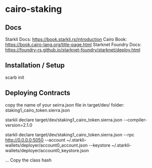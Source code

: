 # cairo-staking

## Docs
Starkli Docs: https://book.starkli.rs/introduction
Cairo Book: https://book.cairo-lang.org/title-page.html
Starknet Foundry Docs: https://foundry-rs.github.io/starknet-foundry/starknet/deploy.html

## Installation / Setup
scarb init

## Deploying Contracts
copy the name of your seirra.json file in target/dev/ folder: staking1_cairo_token.sierra.json

starkli declare target/dev/staking1_cairo_token.sierra.json --compiler-version=2.1.0

starkli declare target/dev/staking1_cairo_token.sierra.json --rpc http://0.0.0.0:5050 --account ~/.starkli-wallets/deployer/account0_account.json --keystore ~/.starkli-wallets/deployer/account0_keystore.json


... Copy the class hash